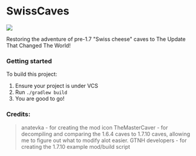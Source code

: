 # SwissCaves
[![](https://github.com/brunnh1lde/SwissCaves/actions/workflows/build-and-test.yml/badge.svg)](https://github.com/GTNewHorizons/ExampleMod1.7.10/actions/workflows/build-and-test.yml)

Restoring the adventure of pre-1.7 "Swiss cheese" caves to The Update That Changed The World!

### Getting started

To build this project:
1. Ensure your project is under VCS
2. Run `./gradlew build`
3. You are good to go!

### Credits:

> anatevka - for creating the mod icon
> TheMasterCaver - for decompiling and comparing the 1.6.4 caves to 1.7.10 caves, allowing me to figure out what to modify alot easier.
> GTNH developers - for creating the 1.7.10 example mod/build script